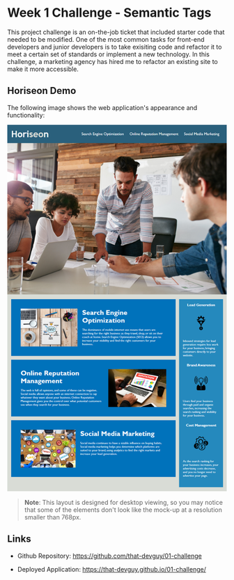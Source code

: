 # Week 1 Challenge - Semantic Tags

This project challenge is an on-the-job ticket that included starter code that needed to be modified. One of the most common tasks for front-end developers and junior developers is to take exisiting code and refactor it to meet a certain set of standards or implement a new technology. In this challenge, a marketing agency has hired me to refactor an existing site to make it more accessible.

## Horiseon Demo

The following image shows the web application's appearance and functionality:

![Horiseon webpage screenshot](./Assets/01-html-css-git-homework-demo.png)
> **Note**: This layout is designed for desktop viewing, so you may notice that some of the elements don't look like the mock-up at a resolution smaller than 768px.

## Links

- Github Repository: https://github.com/that-devguy/01-challenge

- Deployed Application: https://that-devguy.github.io/01-challenge/



